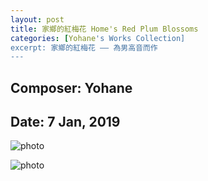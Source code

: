 ```yaml
---
layout: post
title: 家鄉的紅梅花 Home's Red Plum Blossoms
categories: [Yohane's Works Collection]
excerpt: 家鄉的紅梅花 —— 為男高音而作
---
```

## Composer: Yohane

## Date: 7 Jan, 2019

![photo](/maples/assets/Plum-Blossoms/1.png)

![photo](/maples/assets/Plum-Blossoms/2.png)
